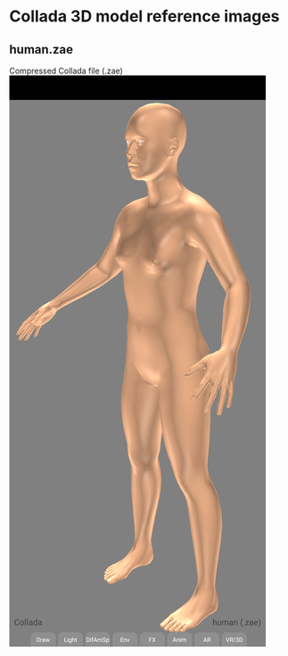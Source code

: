 # Collada 3D model reference images

## human.zae
Compressed Collada file (.zae)
![human.zae](screenshots/human_zae.png)
